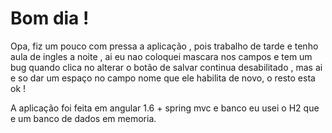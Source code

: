 # Bom dia !

Opa, fiz um pouco com pressa a aplicação ,
pois trabalho de tarde e tenho aula de ingles a noite , 
ai eu nao coloquei mascara nos campos e tem um bug quando clica no alterar o botão de salvar continua desabilitado ,
mas ai e so dar um espaço no campo nome que ele habilita de novo, o resto esta ok ! 

A aplicação foi feita em angular 1.6 + spring mvc e banco eu usei o H2 que e um banco de dados em memoria.
